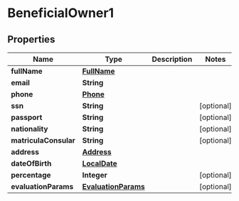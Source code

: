 # BeneficialOwner1

## Properties
Name | Type | Description | Notes
------------ | ------------- | ------------- | -------------
**fullName** | [**FullName**](FullName.md) |  | 
**email** | **String** |  | 
**phone** | [**Phone**](Phone.md) |  | 
**ssn** | **String** |  |  [optional]
**passport** | **String** |  |  [optional]
**nationality** | **String** |  |  [optional]
**matriculaConsular** | **String** |  |  [optional]
**address** | [**Address**](Address.md) |  | 
**dateOfBirth** | [**LocalDate**](LocalDate.md) |  | 
**percentage** | **Integer** |  |  [optional]
**evaluationParams** | [**EvaluationParams**](EvaluationParams.md) |  |  [optional]
